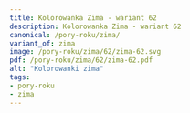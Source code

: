 ```yaml
---
title: Kolorowanka Zima - wariant 62
description: Kolorowanka Zima - wariant 62
canonical: /pory-roku/zima/
variant_of: zima
image: /pory-roku/zima/62/zima-62.svg
pdf: /pory-roku/zima/62/zima-62.pdf
alt: "Kolorowanki zima"
tags:
- pory-roku
- zima
---
```

